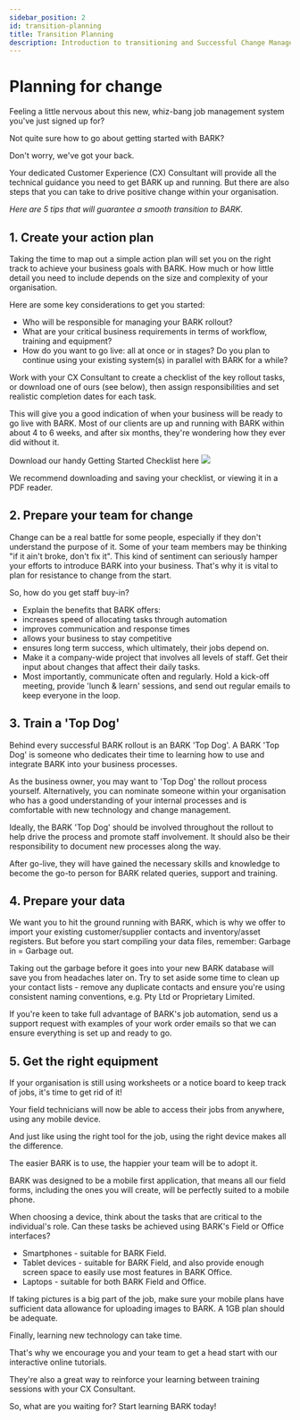 ```yaml
---
sidebar_position: 2
id: transition-planning
title: Transition Planning
description: Introduction to transitioning and Successful Change Management
---
```

# Planning for change

Feeling a little nervous about this new, whiz-bang job management system you've just signed up for? 

Not quite sure how to go about getting started with BARK?

Don't worry, we've got your back.

Your dedicated Customer Experience (CX) Consultant will provide all the technical guidance you need to get BARK up and running. But there are also steps that you can take to drive positive change within your organisation.

*Here are 5 tips that will guarantee a smooth transition to BARK.*

## 1. Create your action plan

Taking the time to map out a simple action plan will set you on the right track to achieve your business goals with BARK. How much or how little detail you need to include depends on the size and complexity of your organisation.

Here are some key considerations to get you started:

*	Who will be responsible for managing your BARK rollout?
*	What are your critical business requirements in terms of workflow, training and equipment?
*	How do you want to go live: all at once or in stages? Do you plan to continue using your existing system(s) in parallel with BARK for a while?

Work with your CX Consultant to create a checklist of the key rollout tasks, or download one of ours (see below), then assign responsibilities and set realistic completion dates for each task. 

This will give you a good indication of when your business will be ready to go live with BARK. Most of our clients are up and running with BARK within about 4 to 6 weeks, and after six months, they're wondering how they ever did without it.

Download our handy Getting Started Checklist here [ ![](/img/xlsx.png) ](/BARK_Implementation_Checklist.xlsx)

We recommend downloading and saving your checklist, or viewing it in a PDF reader.

## 2. Prepare your team for change

Change can be a real battle for some people, especially if they don't understand the purpose of it. 
Some of your team members may be thinking "if it ain't broke, don't fix it". 
This kind of sentiment can seriously hamper your efforts to introduce BARK into your business. 
That's why it is vital to plan for resistance to change from the start.

So, how do you get staff buy-in?
*	Explain the benefits that BARK offers:
*	increases speed of allocating tasks through automation
*	improves communication and response times
*	allows your business to stay competitive
*	ensures long term success, which ultimately, their jobs depend on.
*	Make it a company-wide project that involves all levels of staff. Get their input about changes that affect their daily tasks.
*	Most importantly, communicate often and regularly. Hold a kick-off meeting, provide 'lunch & learn' sessions, and send out regular emails to keep everyone in the loop.
 
## 3. Train a 'Top Dog'

Behind every successful BARK rollout is an BARK 'Top Dog'. A BARK 'Top Dog' is someone who dedicates their time to learning how to use and integrate BARK into your business processes.

As the business owner, you may want to 'Top Dog' the rollout process yourself. Alternatively, you can nominate someone within your organisation who has a good understanding of your internal processes and is comfortable with new technology and change management.

Ideally, the BARK 'Top Dog' should be involved throughout the rollout to help drive the process and promote staff involvement. It should also be their responsibility to document new processes along the way. 

After go-live, they will have gained the necessary skills and knowledge to become the go-to person for BARK related queries, support and training.

## 4. Prepare your data

We want you to hit the ground running with BARK, which is why we offer to import your existing customer/supplier contacts and inventory/asset registers. But before you start compiling your data files, remember: Garbage in = Garbage out.

Taking out the garbage before it goes into your new BARK database will save you from headaches later on. Try to set aside some time to clean up your contact lists - remove any duplicate contacts and ensure you're using consistent naming conventions, e.g. Pty Ltd or Proprietary Limited.

If you're keen to take full advantage of BARK's job automation, send us a support request with examples of your work order emails so that we can ensure everything is set up and ready to go.
 
## 5. Get the right equipment

If your organisation is still using worksheets or a notice board to keep track of jobs, it's time to get rid of it!

Your field technicians will now be able to access their jobs from anywhere, using any mobile device. 

And just like using the right tool for the job, using the right device makes all the difference. 

The easier BARK is to use, the happier your team will be to adopt it.

BARK was designed to be a mobile first application, that means all our field forms, including the ones you will create, will be perfectly suited to a mobile phone.

When choosing a device, think about the tasks that are critical to the individual's role. Can these tasks be achieved using BARK's Field or Office interfaces?
*	Smartphones - suitable for BARK Field.
*	Tablet devices - suitable for BARK Field, and also provide enough screen space to easily use most features in BARK Office.
*	Laptops - suitable for both BARK Field and Office.

If taking pictures is a big part of the job, make sure your mobile plans have sufficient data allowance for uploading images to BARK. A 1GB plan should be adequate.

Finally, learning new technology can take time. 

That's why we encourage you and your team to get a head start with our interactive online tutorials. 

They're also a great way to reinforce your learning between training sessions with your CX Consultant.

So, what are you waiting for? Start learning BARK today!

